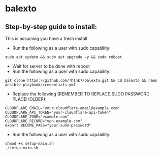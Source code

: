 # balexto

## Step-by-step guide to install:
This is assuming you have a fresh install

- Run the following as a user with sudo capability:
```
sudo apt update && sudo apt upgrade -y && sudo reboot
```
- Wait for server to be done with reboot
- Run the following as a user with sudo capability:
```
git clone https://github.com/Th1nk7/balexto.git && cd balexto && nano ansible-playbook/credentials.yml
```
- Replace the following (REMEMBER TO REPLACE SUDO PASSWORD PLACEHOLDER):
```
CLOUDFLARE_EMAIL="your-cloudflare-email@example.com"
CLOUDFLARE_API_TOKEN="your-cloudflare-api-token"
CLOUDFLARE_ZONE="example.com"
CLOUDFLARE_RECORD="vpn.example.com"
export BECOME_PASS="your-sudo-password"
```
- Run the following as a user with sudo capability:
```
chmod +x setup-main.sh
./setup-main.sh
```